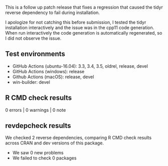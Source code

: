 This is a follow up patch release that fixes a regression that caused the tidyr
reverse dependency to fail during installation.

I apologize for not catching this before submission, I tested the tidyr
installation interactively and the issue was in the cpp11 code generation. When
run interactively the code generation is automatically regenerated, so I did
not observe the issue.

## Test environments

* GitHub Actions (ubuntu-16.04): 3.3, 3.4, 3.5, oldrel, release, devel
* GitHub Actions (windows): release
* Github Actions (macOS): release, devel
* win-builder: devel

## R CMD check results

0 errors | 0 warnings | 0 note

## revdepcheck results

We checked 2 reverse dependencies, comparing R CMD check results across CRAN and dev versions of this package.

 * We saw 0 new problems
 * We failed to check 0 packages
